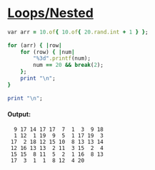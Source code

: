 [1]: http://rosettacode.org/wiki/Loops/Nested

# [Loops/Nested][1]

```ruby
var arr = 10.of{ 10.of{ 20.rand.int + 1 } };
 
for (arr) { |row|
    for (row) { |num|
        "%3d".printf(num);
        num == 20 && break(2);
    };
    print "\n";
}
 
print "\n";
```

#### Output:
```
  9 17 14 17 17  7  1  3  9 18
  1 12  1 19  9  5  1 17 19  3
 17  2 18 12 15 10  8 13 13 14
 12 16 13 13  2 11  3 15  2  4
 15 15  8 11  5  2  1 16  8 13
 17  3  1  1  8 12  4 20
```
